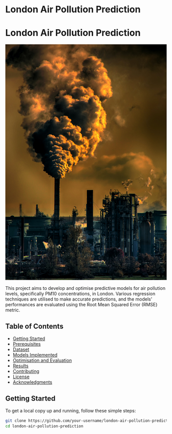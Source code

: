 # London Air Pollution Prediction

# London Air Pollution Prediction
![Pollution](pollution_london.jpg)


This project aims to develop and optimise predictive models for air pollution levels, specifically PM10 concentrations, in London. Various regression techniques are utilised to make accurate predictions, and the models' performances are evaluated using the Root Mean Squared Error (RMSE) metric.

## Table of Contents
- [Getting Started](#getting-started)
- [Prerequisites](#prerequisites)
- [Dataset](#dataset)
- [Models Implemented](#models-implemented)
- [Optimisation and Evaluation](#optimization-and-evaluation)
- [Results](#results)
- [Contributing](#contributing)
- [License](#license)
- [Acknowledgments](#acknowledgments)

## Getting Started

To get a local copy up and running, follow these simple steps:

```bash
git clone https://github.com/your-username/london-air-pollution-prediction.git
cd london-air-pollution-prediction
